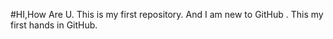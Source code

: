 #HI,How Are U.
This is my first repository.
And I am new to GitHub .
This my first hands in GitHub.
